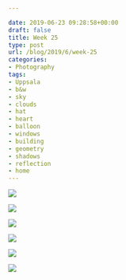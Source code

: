 ```yaml
---

date: 2019-06-23 09:28:58+00:00
draft: false
title: Week 25
type: post
url: /blog/2019/6/week-25
categories:
- Photography
tags:
- Uppsala
- b&w
- sky
- clouds
- hat
- heart
- balloon
- windows
- building
- geometry
- shadows
- reflection
- home
---
```




  
   ![](/images/2019-06-23-20196week-25/IMG_3433.jpeg)

  

  
   ![](/images/2019-06-23-20196week-25/IMG_3404.jpeg)

  

  
   ![](/images/2019-06-23-20196week-25/IMG_3424.jpeg)

  

  
   ![](/images/2019-06-23-20196week-25/IMG_3426.jpeg)

  

  
   ![](/images/2019-06-23-20196week-25/IMG_3411.jpeg)

  

  
   ![](/images/2019-06-23-20196week-25/IMG_3423.jpeg)

  


